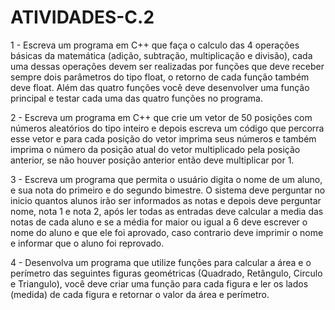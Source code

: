 # ATIVIDADES-C.2
1 - Escreva um programa em C++ que faça o calculo das 4 operações básicas da matemática (adição, subtração, multiplicação e divisão), cada uma dessas operações devem ser realizadas por funções que deve receber sempre dois parâmetros do tipo float, o retorno de cada função também deve float. Além das quatro funções você deve desenvolver uma função principal e testar cada uma das quatro funções no programa. 

2 - Escreva um programa em C++ que crie um vetor de 50 posições com números aleatórios do tipo inteiro e depois escreva um código que percorra esse vetor e para cada posição do vetor imprima seus números e também imprima o número da posição atual do vetor multiplicado pela posição anterior, se não houver posição anterior então deve multiplicar por 1.


3 -  Escreva um programa que permita o usuário digita o nome de um aluno, e sua nota do primeiro e do segundo bimestre. O sistema deve perguntar no inicio quantos alunos irão ser informados as notas e depois deve perguntar nome, nota 1 e nota 2, após ler todas as entradas deve calcular a media das notas de cada aluno e se a média for maior ou igual a 6 deve escrever o nome do aluno e que ele foi aprovado, caso contrario deve imprimir o nome e informar que o aluno foi reprovado.


4 -  Desenvolva um programa que utilize funções para calcular a área e o perímetro das seguintes figuras geométricas (Quadrado, Retângulo, Circulo e Triangulo), você deve criar uma função para cada figura e ler os lados (medida) de cada figura e retornar o valor da área e perímetro.
